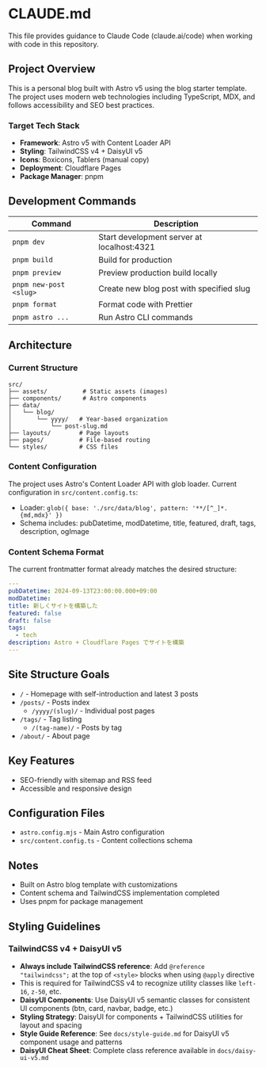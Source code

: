 # CLAUDE.md

This file provides guidance to Claude Code (claude.ai/code) when working with code in this repository.

## Project Overview

This is a personal blog built with Astro v5 using the blog starter template. The project uses modern web technologies including TypeScript, MDX, and follows accessibility and SEO best practices.

### Target Tech Stack

- **Framework**: Astro v5 with Content Loader API
- **Styling**: TailwindCSS v4 + DaisyUI v5
- **Icons**: Boxicons, Tablers (manual copy)
- **Deployment**: Cloudflare Pages
- **Package Manager**: pnpm

## Development Commands

| Command          | Description                                |
| ---------------- | ------------------------------------------ |
| `pnpm dev`       | Start development server at localhost:4321 |
| `pnpm build`     | Build for production                       |
| `pnpm preview`   | Preview production build locally           |
| `pnpm new-post <slug>` | Create new blog post with specified slug |
| `pnpm format`    | Format code with Prettier                  |
| `pnpm astro ...` | Run Astro CLI commands                     |

## Architecture

### Current Structure

```
src/
├── assets/          # Static assets (images)
├── components/      # Astro components
├── data/
│   └── blog/
│       └── yyyy/   # Year-based organization
│           └── post-slug.md
├── layouts/        # Page layouts
├── pages/          # File-based routing
└── styles/         # CSS files
```

### Content Configuration

The project uses Astro's Content Loader API with glob loader. Current configuration in `src/content.config.ts`:

- Loader: `glob({ base: './src/data/blog', pattern: '**/[^_]*.{md,mdx}' })`
- Schema includes: pubDatetime, modDatetime, title, featured, draft, tags, description, ogImage

### Content Schema Format

The current frontmatter format already matches the desired structure:

```yaml
---
pubDatetime: 2024-09-13T23:00:00.000+09:00
modDatetime:
title: 新しくサイトを構築した
featured: false
draft: false
tags:
  - tech
description: Astro + Cloudflare Pages でサイトを構築
---
```

## Site Structure Goals

- `/` - Homepage with self-introduction and latest 3 posts
- `/posts/` - Posts index
  - `/yyyy/(slug)/` - Individual post pages
- `/tags/` - Tag listing
  - `/(tag-name)/` - Posts by tag
- `/about/` - About page

## Key Features

- SEO-friendly with sitemap and RSS feed
- Accessible and responsive design

## Configuration Files

- `astro.config.mjs` - Main Astro configuration
- `src/content.config.ts` - Content collections schema

## Notes

- Built on Astro blog template with customizations
- Content schema and TailwindCSS implementation completed
- Uses pnpm for package management

## Styling Guidelines

### TailwindCSS v4 + DaisyUI v5

- **Always include TailwindCSS reference**: Add `@reference "tailwindcss";` at the top of `<style>` blocks when using `@apply` directive
- This is required for TailwindCSS v4 to recognize utility classes like `left-16`, `z-50`, etc.
- **DaisyUI Components**: Use DaisyUI v5 semantic classes for consistent UI components (btn, card, navbar, badge, etc.)
- **Styling Strategy**: DaisyUI for components + TailwindCSS utilities for layout and spacing
- **Style Guide Reference**: See `docs/style-guide.md` for DaisyUI v5 component usage and patterns
- **DaisyUI Cheat Sheet**: Complete class reference available in `docs/daisy-ui-v5.md`
